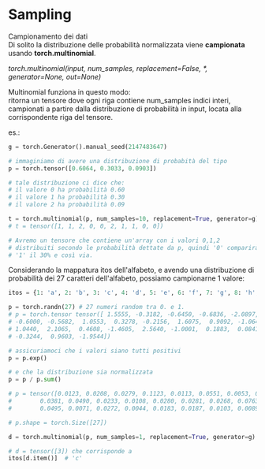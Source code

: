 # Sampling

Campionamento dei dati  
Di solito la distribuzione delle probabilità normalizzata viene **campionata**
usando **torch.multinomial**.

*torch.multinomial(input, num_samples, replacement=False, \*, generator=None, out=None)*

Multinomial funziona in questo modo:  
ritorna un tensore dove ogni riga contiene num_samples indici interi, campionati a partire dalla distribuzione di probabilità in input,
locata alla corrispondente riga del tensore.

es.: 
```py
g = torch.Generator().manual_seed(2147483647)

# immaginiamo di avere una distribuzione di probabità del tipo
p = torch.tensor([0.6064, 0.3033, 0.0903])

# tale distribuzione ci dice che:
# il valore 0 ha probabilità 0.60
# il valore 1 ha probabilità 0.30
# il valore 2 ha probabilità 0.09

t = torch.multinomial(p, num_samples=10, replacement=True, generator=g)
# t = tensor([1, 1, 2, 0, 0, 2, 1, 1, 0, 0])

# Avremo un tensore che contiene un'array con i valori 0,1,2
# distribuiti secondo le probabilità dettate da p, quindi '0' comparirà il 60% delle volte,
# '1' il 30% e così via.
```

Considerando la mappatura itos dell'alfabeto, e avendo una distribuzione di probabilità dei 27 caratteri dell'alfabeto,
possiamo campionarne 1 valore:
```py
itos = {1: 'a', 2: 'b', 3: 'c', 4: 'd', 5: 'e', 6: 'f', 7: 'g', 8: 'h', 9: 'i', 10: 'j', 11: 'k', 12: 'l', 13: 'm', 14: 'n', 15: 'o', 16: 'p', 17: 'q', 18: 'r', 19: 's', 20: 't', 21: 'u', 22: 'v', 23: 'w', 24: 'x', 25: 'y', 26: 'z', 0: '.'}

p = torch.randn(27) # 27 numeri random tra 0. e 1.
# p = torch.tensor tensor([ 1.5555, -0.3182, -0.6450, -0.6836, -2.0897,  0.9151,  0.2523, -1.1074,
# -0.6000, -0.5682,  1.0553,  0.3278, -0.2156,  1.6075,  0.9092, -1.0640,
# 1.0440,  2.1065,  0.4608, -1.4605,  2.5640, -1.0001,  0.1883,  0.0841,
# -0.3244,  0.9603, -1.9544])

# assicuriamoci che i valori siano tutti positivi
p = p.exp()

# e che la distribuzione sia normalizzata
p = p / p.sum()

# p = tensor([0.0123, 0.0208, 0.0279, 0.1123, 0.0113, 0.0551, 0.0053, 0.0669, 0.1635,
#        0.0381, 0.0490, 0.0233, 0.0108, 0.0280, 0.0281, 0.0268, 0.0763, 0.0824,
#        0.0495, 0.0071, 0.0272, 0.0044, 0.0183, 0.0187, 0.0103, 0.0089, 0.0174])

# p.shape = torch.Size([27])

d = torch.multinomial(p, num_samples=1, replacement=True, generator=g)

# d = tensor([3]) che corrisponde a 
itos[d.item()]  # 'c'

```

